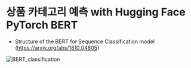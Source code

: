 # 상품 카테고리 예측 with Hugging Face PyTorch BERT

- Structure of the BERT for Sequence Classification model (https://arxiv.org/abs/1810.04805)

![BERT_classification](http://mccormickml.com/assets/BERT/padding_and_mask.png "BERT_classification")
